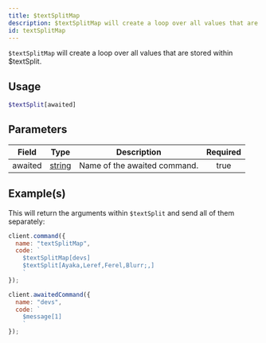 ```yaml
---
title: $textSplitMap
description: $textSplitMap will create a loop over all values that are stored within $textSplit
id: textSplitMap
---
```


`$textSplitMap` will create a loop over all values that are stored within $textSplit.

## Usage

```php
$textSplit[awaited]
```

## Parameters

| Field   | Type                                                                                              | Description                  | Required |
| ------- | ------------------------------------------------------------------------------------------------- | ---------------------------- | :------: |
| awaited | [string](https://developer.mozilla.org/en-US/docs/Web/JavaScript/Reference/Global_Objects/String) | Name of the awaited command. |   true   |

## Example(s)

This will return the arguments within `$textSplit` and send all of them separately:

```javascript
client.command({
  name: "textSplitMap",
  code: `
    $textSplitMap[devs]
    $textSplit[Ayaka,Leref,Ferel,Blurr;,]
    `
});

client.awaitedCommand({
  name: "devs",
  code: `
    $message[1]
    `
});
```
